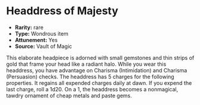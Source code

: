 
# Headdress of Majesty

* **Rarity:** rare
* **Type:** Wondrous item
* **Attunement:** Yes
* **Source:** Vault of Magic


This elaborate headpiece is adorned with small gemstones and thin strips of gold that frame your head like a radiant halo. While you wear this headdress, you have advantage on Charisma (Intimidation) and Charisma (Persuasion) checks. The headdress has 5 charges for the following properties. It regains all expended charges daily at dawn. If you expend the last charge, roll a 1d20. On a 1, the headdress becomes a nonmagical, tawdry ornament of cheap metals and paste gems.
